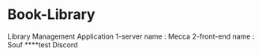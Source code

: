 # Book-Library

Library Management Application
1-server name : Mecca
2-front-end name : Souf
****test Discord

